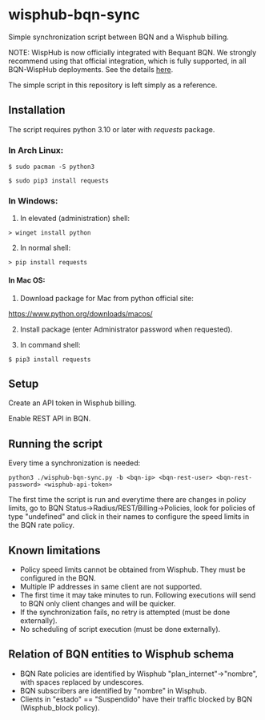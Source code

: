 # wisphub-bqn-sync
Simple synchronization script between BQN and a Wisphub billing.

NOTE: WispHub is now officially integrated with Bequant BQN. We strongly recommend using that official integration, which is fully supported, in all BQN-WispHub deployments.
See the details [here](https://wisphub.net/documentacion/articulo/integrar-bequant-398/).

The simple script in this repository is left simply as a reference.

## Installation

The script requires python 3.10 or later with *requests* package.

### In Arch Linux:
`$ sudo pacman -S python3`

`$ sudo pip3 install requests`

### In Windows:
1. In elevated (administration) shell:

`> winget install python`

2. In normal shell:

`> pip install requests`

#### In Mac OS:
1. Download package for Mac from python official site:

https://www.python.org/downloads/macos/

2. Install package (enter Administrator password when requested).

4. In command shell:

`$ pip3 install requests`

## Setup

Create an API token in Wisphub billing.

Enable REST API in BQN.

## Running the script

Every time a synchronization is needed:

`python3 ./wisphub-bqn-sync.py -b <bqn-ip> <bqn-rest-user> <bqn-rest-password> <wisphub-api-token>`

The first time the script is run and everytime there are changes in policy limits, go to BQN Status->Radius/REST/Billing->Policies, look for policies of type "undefined" and click in their names to configure the speed limits in the BQN rate policy.

## Known limitations

- Policy speed limits cannot be obtained from Wisphub. They must be configured in the BQN.
- Multiple IP addresses in same client are not supported.
- The first time it may take minutes to run. Following executions will send to BQN only client changes and will be quicker.
- If the synchronization fails, no retry is attempted (must be done externally).
- No scheduling of script execution (must be done externally).

## Relation of BQN entities to Wisphub schema

- BQN Rate policies are identified by Wisphub "plan_internet"->"nombre", with spaces replaced by undescores.
- BQN subscribers are identified by "nombre" in Wisphub.
- Clients in "estado" == "Suspendido" have their traffic blocked by BQN (Wisphub_block policy).

